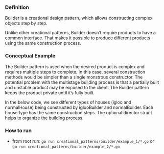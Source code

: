 ### Definition
Builder is a creational design pattern, which allows constructing complex objects step by step.

Unlike other creational patterns, Builder doesn’t require products to have a common interface. That makes it possible to produce different products using the same construction process.

### Conceptual Example
The Builder pattern is used when the desired product is complex and requires multiple steps to complete. In this case, several construction methods would be simpler than a single monstrous constructor. The potential problem with the multistage building process is that a partially built and unstable product may be exposed to the client. The Builder pattern keeps the product private until it’s fully built.

In the below code, we see different types of houses (igloo and normalHouse) being constructed by iglooBuilder and normalBuilder. Each house type has the same construction steps. The optional director struct helps to organize the building process.

### How to run
- from root run: `go run creational_patterns/builder/example_1/*.go` or `go run creational_patterns/builder/example_2/*.go`